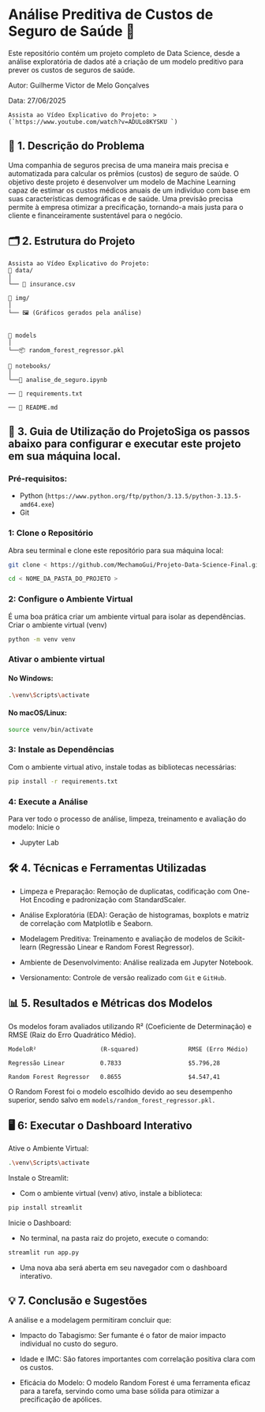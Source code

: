 # Análise Preditiva de Custos de Seguro de Saúde 🏥
Este repositório contém um projeto completo de Data Science, desde a análise exploratória de dados até a criação de um modelo preditivo para prever os custos de seguros de saúde.

Autor: Guilherme Victor de Melo Gonçalves

Data: 27/06/2025

    Assista ao Vídeo Explicativo do Projeto: > (`https://www.youtube.com/watch?v=ADULo8KYSKU `)


## 🎯 1. Descrição do Problema
Uma companhia de seguros precisa de uma maneira mais precisa e automatizada para calcular os prêmios (custos) de seguro de saúde. O objetivo deste projeto é desenvolver um modelo de Machine Learning capaz de estimar os custos médicos anuais de um indivíduo com base em suas características demográficas e de saúde. Uma previsão precisa permite à empresa otimizar a precificação, tornando-a mais justa para o cliente e financeiramente sustentável para o negócio.

## 🗂️ 2. Estrutura do Projeto
    Assista ao Vídeo Explicativo do Projeto:        
    📂 data/
    │  
    └── 📄 insurance.csv
    
    📂 img/
    │  
    └── 🖼️ (Gráficos gerados pela análise)
   
    
    📂 models
    │  
    └──📦 random_forest_regressor.pkl
    
    📂 notebooks/
    │  
    └──📓 analise_de_seguro.ipynb
    
    ── 📜 requirements.txt
    
    ── 📄 README.md


## 🚀 3. Guia de Utilização do ProjetoSiga os passos abaixo para configurar e executar este projeto em sua máquina local.
### Pré-requisitos: 

- Python (`https://www.python.org/ftp/python/3.13.5/python-3.13.5-amd64.exe`)
- Git

### 1: Clone o Repositório 
Abra seu terminal e clone este repositório para sua máquina local:
```sh
git clone < https://github.com/MechamoGui/Projeto-Data-Science-Final.git >
 ```
 ```sh
cd < NOME_DA_PASTA_DO_PROJETO >
 ```
### 2: Configure o Ambiente Virtual
É uma boa prática criar um ambiente virtual para isolar as dependências.
Criar o ambiente virtual (venv)
```sh
python -m venv venv
```
### Ativar o ambiente virtual

#### No Windows:
 ```sh
.\venv\Scripts\activate
```
#### No macOS/Linux:
 ```sh
source venv/bin/activate
```
### 3: Instale as Dependências
Com o ambiente virtual ativo, instale todas as bibliotecas necessárias:
```sh
pip install -r requirements.txt
```

### 4: Execute a Análise 
Para ver todo o processo de análise, limpeza, treinamento e avaliação do modelo:
Inicie o 
- Jupyter Lab

## 🛠️ 4. Técnicas e Ferramentas Utilizadas
- Limpeza e Preparação: Remoção de duplicatas, codificação com One-Hot Encoding e padronização com StandardScaler.

- Análise Exploratória (EDA): Geração de histogramas, boxplots e matriz de correlação com Matplotlib e Seaborn.

- Modelagem Preditiva: Treinamento e avaliação de modelos de Scikit-learn (Regressão Linear e Random Forest Regressor).

- Ambiente de Desenvolvimento: Análise realizada em Jupyter Notebook.

- Versionamento: Controle de versão realizado com `Git` e `GitHub`.
  
## 📊 5. Resultados e Métricas dos Modelos
Os modelos foram avaliados utilizando R² (Coeficiente de Determinação) e RMSE (Raiz do Erro Quadrático Médio).

    ModeloR²                  (R-squared)              RMSE (Erro Médio)

    Regressão Linear          0.7833                   $5.796,28

    Random Forest Regressor   0.8655                   $4.547,41

O Random Forest foi o modelo escolhido devido ao seu desempenho superior, sendo salvo em `models/random_forest_regressor.pkl.`

## 🖥️​ 6: Executar o Dashboard Interativo

Ative o Ambiente Virtual:
```sh
.\venv\Scripts\activate
```
Instale o Streamlit:
- Com o ambiente virtual (venv) ativo, instale a biblioteca:
```sh
pip install streamlit
```
Inicie o Dashboard:
- No terminal, na pasta raiz do projeto, execute o comando:
```sh
streamlit run app.py
```
- Uma nova aba será aberta em seu navegador com o dashboard interativo.
  
## 💡 7. Conclusão e Sugestões
A análise e a modelagem permitiram concluir que:

- Impacto do Tabagismo: Ser fumante é o fator de maior impacto individual no custo do seguro.

- Idade e IMC: São fatores importantes com correlação positiva clara com os custos.

- Eficácia do Modelo: O modelo Random Forest é uma ferramenta eficaz para a tarefa, servindo como uma base sólida para otimizar a precificação de apólices.


